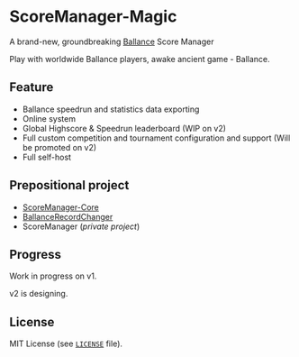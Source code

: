 # ScoreManager-Magic

A brand-new, groundbreaking [Ballance](https://en.wikipedia.org/wiki/Ballance) Score Manager

Play with worldwide Ballance players, awake ancient game - Ballance.

## Feature

* Ballance speedrun and statistics data exporting
* Online system
* Global Highscore & Speedrun leaderboard (WIP on v2)
* Full custom competition and tournament configuration and support (Will be promoted on v2)
* Full self-host

## Prepositional project

* [ScoreManager-Core](https://github.com/BearKidsTeam/ScoreManager-Core)
* [BallanceRecordChanger](https://github.com/BearKidsTeam/BallanceRecordChanger)
* ScoreManager (*private project*)

<!-- 
![snapshot.png](snapshot.png)

## Tutorial

Clone, Compile and Run.

Requires .NET Framework 4.5 or later, but 4.0 should work.

See [Releases](https://github.com/BearKidsTeam/ScoreManager-Core/releases) for pre-compiled binary files.

## Hints

Put all files(including `.exe` and `.nmo`) in any folder and execute, it will automatically search Ballance location in registry and do game file injection. If it reports a failure, you need to manually input the game folder.

The program needs reading and writing permission, so if you are running it or *Ballance* in your **system partition**, please use `Run as Administrator` (The program itself was configured by `app.manifest` in compilation, but you need to configure *Ballance* `Player.exe` by yourself).

-->

## Progress

Work in progress on v1.

v2 is designing.

## License

MIT License (see [`LICENSE`](https://github.com/yyc12345/ScoreManager-Magic/blob/master/LICENSE) file).
